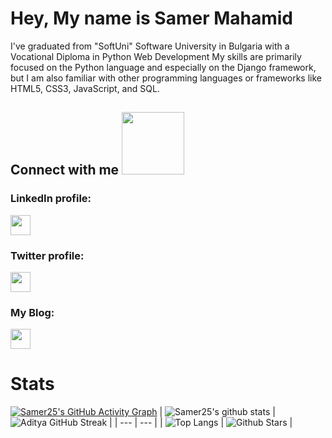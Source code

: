 # Hey, My name is Samer Mahamid

I've graduated from "SoftUni" Software University in Bulgaria with a Vocational Diploma in Python Web Development
My skills are primarily focused on the Python language and especially on the Django framework, but I am also familiar with other programming languages or frameworks like HTML5, CSS3, JavaScript, and SQL.


<h2> Connect with me <img src='https://raw.githubusercontent.com/ShahriarShafin/ShahriarShafin/main/Assets/handshake.gif' width="100px"> </h2>

### LinkedIn profile:

<a href = 'www.linkedin.com/in/samer-mahamid-6160261a6m'> <img width = '32px' align= 'center' src="https://raw.githubusercontent.com/rahulbanerjee26/githubAboutMeGenerator/main/icons/linked-in-alt.svg"/></a> 

### Twitter profile:

<a href = 'https://www.twitter.com/Nsamer_mahamid'> <img width = '32px' align= 'center' src="https://raw.githubusercontent.com/rahulbanerjee26/githubAboutMeGenerator/main/icons/twitter.svg"/></a> 


### My Blog:

<a href = 'https://sammy-code.com'> <img width = '32px' align= 'center' src="https://www.svgrepo.com/show/185785/blog.svg"/></a> 


# Stats

[![Samer25's GitHub Activity Graph](https://activity-graph.herokuapp.com/graph?username=samer25&theme=tokyonight)](https://git.io/praveenscience)
| ![Samer25's github stats](https://github-readme-stats.vercel.app/api?username=samer25&show_icons=true&theme=tokyonight) | ![Aditya GitHub Streak](https://github-readme-streak-stats.herokuapp.com/?user=samer25&theme=tokyonight) |
| --- | --- |
| ![Top Langs](https://github-readme-stats.vercel.app/api/top-langs/?username=samer25&theme=tokyonight) | ![Github Stars](https://github-readme-stats.vercel.app/api?username=samer25&show_icons=true&locale=en&count_private=true&hide_rank=true&custom_title=My%20GitHub%20Stats&disable_animations=true&theme=tokyonight) |

